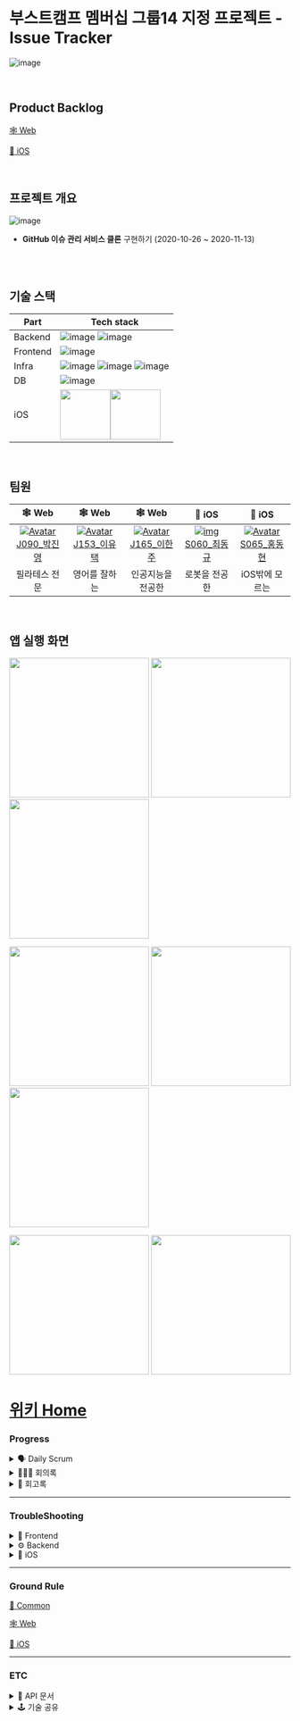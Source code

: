 # 부스트캠프 멤버십 그룹14 지정 프로젝트 - Issue Tracker

![image](https://user-images.githubusercontent.com/54564170/97474231-3c712d80-198f-11eb-9919-813b6f6f6847.png)

<br> 

## Product Backlog

 [🕸 Web](https://docs.google.com/spreadsheets/d/1iRMwRCgccgzpg8FTCzdbyO_wPdNNf0gyRC-HrbpdmiQ/edit#gid=1386834576)

 [🍎 iOS](https://docs.google.com/spreadsheets/d/1nHaWfc6L76ExPOzucZ9sz-Z_KuWyQwXqRNDMxV8uEzo/edit#gid=1386834576)

<br>

## 프로젝트 개요
![image](https://user-images.githubusercontent.com/54564170/97479135-3ed68600-1995-11eb-854a-396afb32939f.png)
- **GitHub 이슈 관리 서비스 클론** 구현하기 (2020-10-26 ~ 2020-11-13)

<br>

<br>

## 기술 스택

| Part     | Tech stack                                                   |
| -------- | ------------------------------------------------------------ |
| Backend  | ![image](https://user-images.githubusercontent.com/26531678/99025842-1feb0d00-25ad-11eb-9544-7c0c6d19bb39.png) ![image](https://user-images.githubusercontent.com/26531678/99026182-c505e580-25ad-11eb-972d-231c1820f5ec.png) |
| Frontend | ![image](https://user-images.githubusercontent.com/26531678/99025889-36916400-25ad-11eb-9f0d-a917062bfca7.png) |
| Infra    | ![image](https://user-images.githubusercontent.com/26531678/99025916-4610ad00-25ad-11eb-824b-9934efbe9b71.png) ![image](https://user-images.githubusercontent.com/26531678/99026094-9daf1880-25ad-11eb-8958-1295ca4a97e3.png) ![image](https://user-images.githubusercontent.com/26531678/99026294-026a7300-25ae-11eb-9fce-b754b76c2812.png) |
| DB       | ![image](https://user-images.githubusercontent.com/26531678/99025948-56288c80-25ad-11eb-8ae1-1f6a9128db7e.png) |
| iOS      | <img src="https://user-images.githubusercontent.com/54564170/99067226-ad4e5180-25ed-11eb-934c-33c3b2d39760.png" width="90"><img src="https://user-images.githubusercontent.com/54564170/99067244-b3dcc900-25ed-11eb-8a1d-9072e7799ab4.png" width="90"> |

<br>

## 팀원

  

|                            🕸 Web                             |                            🕸 Web                             |                            🕸 Web                             |                            🍎 iOS                             |                            🍎 iOS                             |
| :----------------------------------------------------------: | :----------------------------------------------------------: | :----------------------------------------------------------: | :----------------------------------------------------------: | :----------------------------------------------------------: |
| [![Avatar](https://avatars0.githubusercontent.com/u/26531678?s=460&u=9639d66e99c696fba8eb3843f0bdb2dd298c818a&v=4)J090_박진영](https://github.com/Zinyon) | [![Avatar](https://avatars1.githubusercontent.com/u/52521363?s=460&v=4)J153_이유택](https://github.com/lcpnine) | [![Avatar](https://avatars3.githubusercontent.com/u/63051473?s=460&v=4)J165_이한주](https://github.com/2-one-week) | [![img](https://avatars1.githubusercontent.com/u/54564170?s=460&u=f6e6840979bf6896f3831da24b21a2741d2a64c8&v=4)S060_최동규](https://github.com/ChoiDongKyu96) | [![Avatar](https://avatars0.githubusercontent.com/u/50410213?s=460&u=9c6138f3e062a1eb7ef6bce141dd1a24af288ea0&v=4)S065_홍동현](https://github.com/TTOzzi) |
|                        필라테스 전문                         |                        영어를 잘하는                         |                      인공지능을 전공한                       |                        로봇을 전공한                         |                        iOS밖에 모르는                        |

<br>

## 앱 실행 화면

<p align=“center”>
  <kbd><img src="https://user-images.githubusercontent.com/54564170/99077177-ad574d00-25ff-11eb-94b8-cd5251214c1f.gif" width="250"></kbd>
  <kbd><img src="https://user-images.githubusercontent.com/54564170/99075136-500dcc80-25fc-11eb-8357-65632e3f19cb.gif" width="250"></kbd>
  <kbd><img src="https://user-images.githubusercontent.com/54564170/99077171-aa5c5c80-25ff-11eb-9be1-d39aff7a7b77.gif" width="250"></kbd>
</p>
<p align=“center”>
   <kbd><img src="https://user-images.githubusercontent.com/54564170/99075176-62880600-25fc-11eb-8827-a40789028f83.gif" width="250"></kbd>
  <kbd><img src="https://user-images.githubusercontent.com/54564170/99075232-7cc1e400-25fc-11eb-873b-b52daa62ef92.gif" width="250"></kbd>
  <kbd><img src="https://user-images.githubusercontent.com/54564170/99075226-7895c680-25fc-11eb-829b-1f796e54ed56.gif" width="250"></kbd>
</p>
<p align=“center”>
  <kbd><img src="https://user-images.githubusercontent.com/54564170/99075238-7f243e00-25fc-11eb-9b8b-36636ef6d3ed.gif" width="250"></kbd>
  <kbd><img src="https://user-images.githubusercontent.com/54564170/99075245-80ee0180-25fc-11eb-9ae0-61f63f7c8e35.gif" width="250"></kbd>
</p>

# [위키 Home](https://github.com/boostcamp-2020/IssueTracker-14/wiki)

### Progress
<details>
    <summary> 🗣 Daily Scrum </summary>

- [Week 1](https://github.com/boostcamp-2020/IssueTracker-14/wiki/Daily-Scrum-Week-1)
- [Week 2](https://github.com/boostcamp-2020/IssueTracker-14/wiki/Daily-Scrum-Week-2)
- [Week 3](https://github.com/boostcamp-2020/IssueTracker-14/wiki/Daily-Scrum-Week-3)
</details>
<details>
    <summary>🧑🏻‍💻 회의록</summary>

- [Week 1](https://github.com/boostcamp-2020/IssueTracker-14/wiki/%ED%9A%8C%EC%9D%98%EB%A1%9D-Week-1)
- [Week 2](https://github.com/boostcamp-2020/IssueTracker-14/wiki/%ED%9A%8C%EC%9D%98%EB%A1%9D-Week-2)
- [Week 3](https://github.com/boostcamp-2020/IssueTracker-14/wiki/%ED%9A%8C%EC%9D%98%EB%A1%9D-Week-3)
</details>
<details>
    <summary>🤔 회고록</summary>

- [Week 1](https://github.com/boostcamp-2020/IssueTracker-14/wiki/%ED%9A%8C%EA%B3%A0%EB%A1%9D-Week-1)
- [Week 2](https://github.com/boostcamp-2020/IssueTracker-14/wiki/%ED%9A%8C%EA%B3%A0%EB%A1%9D-Week-2)
- [Week 3](https://github.com/boostcamp-2020/IssueTracker-14/wiki/%ED%9A%8C%EA%B3%A0%EB%A1%9D-Week-3)
</details>

---------------------------------------

### TroubleShooting
<details>
    <summary>🌄 Frontend</summary>

</details>
<details>
    <summary>⚙️ Backend</summary>

</details>
<details>
    <summary>🍎 iOS</summary>

- [Week 1](https://github.com/boostcamp-2020/IssueTracker-14/wiki/iOS-troubleShooting--Week-1)
- [Week 2](https://github.com/boostcamp-2020/IssueTracker-14/wiki/iOS-troubleShooting--Week-2)
- [Week 3](https://github.com/boostcamp-2020/IssueTracker-14/wiki/iOS-troubleShooting--Week-3)
</details>

---------------------------------------

### Ground Rule
 [📐 Common](https://github.com/boostcamp-2020/IssueTracker-14/wiki/Common-Ground-Rule)

 [🕸 Web](https://github.com/boostcamp-2020/IssueTracker-14/wiki/Web-Ground-Rule)

 [🍎 iOS](https://github.com/boostcamp-2020/IssueTracker-14/wiki/iOS-Ground-Rule)

---------------------------------------

### ETC
<details>
    <summary>📄 API 문서</summary>

- [API 문서](https://github.com/boostcamp-2020/IssueTracker-14/wiki/API-Documentation)
</details>
<details>
    <summary>🕹 기술 공유</summary>

- [기술 공유](https://github.com/boostcamp-2020/IssueTracker-14/wiki/%EA%B8%B0%EC%88%A0-%EA%B3%B5%EC%9C%A0-%EB%82%B4%EC%9A%A9)
</details>
